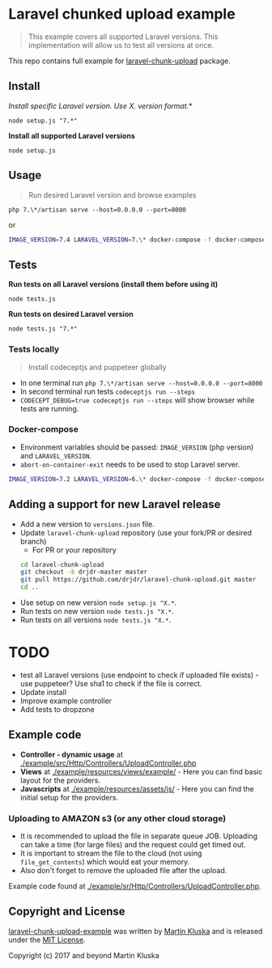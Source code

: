 # Laravel chunked upload example

> This example covers all supported Laravel versions. This implementation will allow us to test all versions at once.

This repo contains full example for [laravel-chunk-upload](https://github.com/pionl/laravel-chunk-upload) package.

## Install

**Install specific Laravel version. Use X.* version format.**

```
node setup.js "7.*"
```

**Install all supported Laravel versions**

```
node setup.js
```


## Usage

> Run desired Laravel version and browse examples

```
php 7.\*/artisan serve --host=0.0.0.0 --port=8000
```

or 

```bash
IMAGE_VERSION=7.4 LARAVEL_VERSION=7.\* docker-compose -f docker-compose.yml up
```

## Tests

**Run tests on all Laravel versions (install them before using it)**

```
node tests.js
```

**Run tests on desired Laravel version**

```
node tests.js "7.*"
```

### Tests locally

> Install codeceptjs and puppeteer globally

* In one terminal run `php 7.\*/artisan serve --host=0.0.0.0 --port=8000`
* In second terminal run tests `codeceptjs run --steps`
* `CODECEPT_DEBUG=true codeceptjs run --steps` will show browser while tests are running.

### Docker-compose

* Environment variables should be passed: `IMAGE_VERSION` (php version) and `LARAVEL_VERSION`.
* `abort-on-container-exit` needs to be used to stop Laravel server.

```bash
IMAGE_VERSION=7.2 LARAVEL_VERSION=6.\* docker-compose -f docker-compose.yml -f docker-compose-tests.yml up --abort-on-container-exit
```

## Adding a support for new Laravel release

* Add a new version to `versions.json` file.
* Update `laravel-chunk-upload` repository (use your fork/PR or desired branch)
    * For PR or your repository
    ```bash
    cd laravel-chunk-upload
    git checkout -b drjdr-master master
    git pull https://github.com/drjdr/laravel-chunk-upload.git master
    cd ..
    ```
* Use setup on new version `node setup.js "X.*`.
* Run tests on new version `node tests.js "X.*`.
* Run tests on all versions `node tests.js "X.*`.

# TODO

- test all Laravel versions (use endpoint to check if uploaded file exists) - use puppeteer? Use sha1 to check if the file is correct.
- Update install
- Improve example controller
- Add tests to dropzone

## Example code

* **Controller - dynamic usage** at [./example/src/Http/Controllers/UploadController.php](./example/src/Http/Controllers/UploadController.php)
* **Views** at [./example/resources/views/example/](./example/resources/views/example/) - Here you can find basic layout for the providers.
* **Javascripts** at [./example/resources/assets/js/](./example/resources/assets/js/) - Here you can find the initial setup for the providers.

### Uploading to AMAZON s3 (or any other cloud storage)

* It is recommended to upload the file in separate queue JOB. Uploading can take a time (for large files) and the request could
get timed out.
* It is important to stream the file to the cloud (not using `file_get_contents`) which would eat your memory. 
* Also don't forget to remove the uploaded file after the upload.

Example code found at [./example/sr/Http/Controllers/UploadController.php](./example/src/Http/Controllers/UploadController.php#L59). 

## Copyright and License

[laravel-chunk-upload-example](https://github.com/pionl/laravel-chunk-upload-example)
was written by [Martin Kluska](http://kluska.cz) and is released under the 
[MIT License](LICENSE.md).

Copyright (c) 2017 and beyond Martin Kluska
